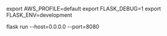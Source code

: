 export AWS_PROFILE=default 
export FLASK_DEBUG=1
export FLASK_ENV=development

flask run --host=0.0.0.0 --port=8080

